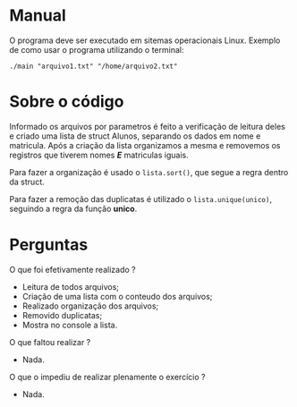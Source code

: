 # Manual
O programa deve ser executado em sitemas operacionais Linux. Exemplo de como usar o programa utilizando o terminal:

`./main "arquivo1.txt" "/home/arquivo2.txt"`

# Sobre o código
Informado os arquivos por parametros é feito a verificação de leitura deles e criado uma lista de struct Alunos,
separando os dados em nome e matricula. Após a criação da lista organizamos a mesma e removemos os registros que tiverem
nomes **_E_** matriculas iguais.

Para fazer a organização é usado o `lista.sort()`, que segue a regra dentro da struct.

Para fazer a remoção das duplicatas é utilizado o `lista.unique(unico)`, seguindo a regra da função **unico**.
 

# Perguntas
O que foi efetivamente realizado ?
- Leitura de todos arquivos;
- Criação de uma lista com o conteudo dos arquivos;
- Realizado organização dos arquivos;
- Removido duplicatas;
- Mostra no console a lista.

O que faltou realizar ?
- Nada.

O que o impediu de realizar plenamente o exercício ?
- Nada.
